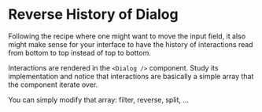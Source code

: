 # Reverse History of Dialog

Following the recipe where one might want to move the input field, it also might
make sense for your interface to have the history of interactions read from
bottom to top instead of top to bottom.

Interactions are rendered in the `<Dialog />` component. Study its
implementation and notice that interactions are basically a simple array that
the component iterate over.

You can simply modify that array: filter, reverse, split, ...
